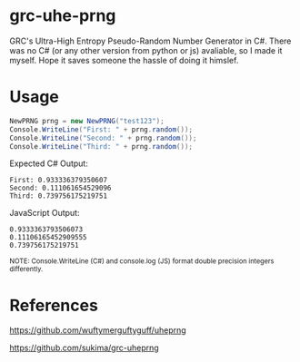 # grc-uhe-prng
GRC's Ultra-High Entropy Pseudo-Random Number Generator in C#. There was no C# (or any other version from python or js) avaliable, so I made it myself. Hope it saves someone the hassle of doing it himslef.

# Usage

```cs
NewPRNG prng = new NewPRNG("test123");
Console.WriteLine("First: " + prng.random());
Console.WriteLine("Second: " + prng.random());
Console.WriteLine("Third: " + prng.random());
```
Expected C# Output:
```
First: 0.933336379350607
Second: 0.111061654529096
Third: 0.739756175219751
```
JavaScript Output:
```
0.9333363793506073
0.11106165452909555
0.739756175219751
```
<sup>NOTE: Console.WriteLine (C#) and console.log (JS) format double precision integers differently.</sup>

# References

https://github.com/wuftymerguftyguff/uheprng

https://github.com/sukima/grc-uheprng
